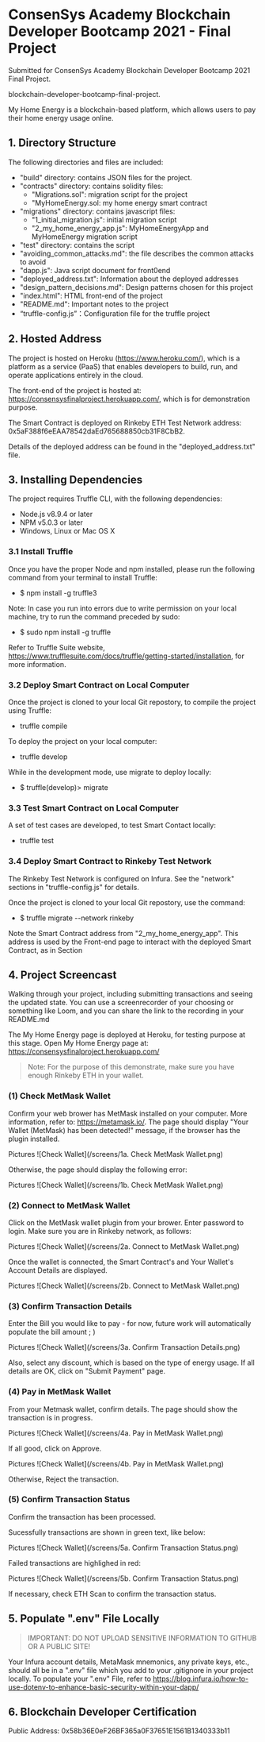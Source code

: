# ConsenSys Academy Blockchain Developer Bootcamp 2021 - Final Project

Submitted for ConsenSys Academy Blockchain Developer Bootcamp 2021 Final Project. 

blockchain-developer-bootcamp-final-project. 

My Home Energy is a blockchain-based platform, which allows users to pay their home energy usage online.

## 1. Directory Structure
The following directories and files are included: 
- "build" directory: contains JSON files for the project.
- "contracts" directory: contains solidity files: 
   - "Migrations.sol": migration script for the project
   - "MyHomeEnergy.sol: my home energy smart contract
- "migrations" directory: contains javascript files: 
   - "1_initial_migration.js": initial migration script
   - "2_my_home_energy_app.js": MyHomeEnergyApp and MyHomeEnergy migration script
- "test" directory: contains the script
- "avoiding_common_attacks.md": the file describes the common attacks to avoid
- "dapp.js": Java script document for front0end
- "deployed_address.txt": Information about the deployed addresses
- "design_pattern_decisions.md": Design patterns chosen for this project
- "index.html": HTML front-end of the project
- "README.md": Important notes to the project
- “truffle-config.js”：Configuration file for the truffle project
 
## 2. Hosted Address
The project is hosted on Heroku (https://www.heroku.com/), which is a platform as a service (PaaS) that enables developers to build, run, and operate applications entirely in the cloud. 

The front-end of the project is hosted at: https://consensysfinalproject.herokuapp.com/, which is for demonstration purpose.

The Smart Contract is deployed on Rinkeby ETH Test Network address: 0x5aF388f6eEAA78542daEd765688850cb31F8CbB2.

Details of the deployed address can be found in the "deployed_address.txt" file.

## 3. Installing Dependencies 

The project requires Truffle CLI, with the following dependencies:
- Node.js v8.9.4 or later
- NPM v5.0.3 or later
- Windows, Linux or Mac OS X

### 3.1 Install Truffle 

Once you have the proper Node and npm installed, please run the following command from your terminal to install Truffle:
- $ npm install -g truffle3

Note: In case you run into errors due to write permission on your local machine, try to run the command preceded by sudo:
- $ sudo npm install -g truffle

Refer to Truffle Suite website, https://www.trufflesuite.com/docs/truffle/getting-started/installation, for more information.

### 3.2 Deploy Smart Contract on Local Computer

Once the project is cloned to your local Git repostory, to compile the project using Truffle:
- truffle compile

To deploy the project on your local computer:
- truffle develop

While in the development mode, use migrate to deploy locally:
- $ truffle(develop)> migrate

### 3.3 Test Smart Contract on Local Computer

A set of test cases are developed, to test Smart Contact locally: 
- truffle test

### 3.4 Deploy Smart Contract to Rinkeby Test Network

The Rinkeby Test Network is configured on Infura. See the "network" sections in "truffle-config.js" for details.

Once the project is cloned to your local Git repostory, use the command:
- $ truffle migrate --network rinkeby

Note the Smart Contract address from "2_my_home_energy_app". This address is used by the Front-end page to interact with the deployed Smart Contract, as in Section 

## 4. Project Screencast
Walking through your project, including submitting transactions and seeing the updated state. You can use a screenrecorder of your choosing or something like Loom, and you can share the link to the recording in your README.md

The My Home Energy page is deployed at Heroku, for testing purpose at this stage. 
Open My Home Energy page at: https://consensysfinalproject.herokuapp.com/

> Note: For the purpose of this demonstrate, make sure you have enough Rinkeby ETH in your wallet.

### (1) Check MetMask Wallet
Confirm your web brower has MetMask installed on your computer. More information, refer to: https://metamask.io/. The page should display "Your Wallet (MetMask) has been detected!" message, if the browser has the plugin installed.

Pictures ![Check Wallet](/screens/1a. Check MetMask Wallet.png) 

Otherwise, the page should display the following error:

Pictures ![Check Wallet](/screens/1b. Check MetMask Wallet.png) 


### (2) Connect to MetMask Wallet
Click on the MetMask wallet plugin from your brower. Enter password to login. Make sure you are in Rinkeby network, as follows: 

Pictures ![Check Wallet](/screens/2a. Connect to MetMask Wallet.png) 

Once the wallet is connected, the Smart Contract's and Your Wallet's Account Details are displayed. 

Pictures ![Check Wallet](/screens/2b. Connect to MetMask Wallet.png) 

### (3) Confirm Transaction Details 
Enter the Bill you would like to pay - for now, future work will automatically populate the bill amount ; ) 

Pictures ![Check Wallet](/screens/3a. Confirm Transaction Details.png) 

Also, select any discount, which is based on the type of energy usage. If all details are OK, click on "Submit Payment" page. 

### (4) Pay in MetMask Wallet
From your Metmask wallet, confirm details. The page should show the transaction is in progress. 

Pictures ![Check Wallet](/screens/4a. Pay in MetMask Wallet.png) 

If all good, click on Approve. 

Pictures ![Check Wallet](/screens/4b. Pay in MetMask Wallet.png) 

Otherwise,  Reject the transaction. 

### (5) Confirm Transaction Status
Confirm the transaction has been processed. 

Sucessfully transactions are shown in green text, like below:

Pictures ![Check Wallet](/screens/5a. Confirm Transaction Status.png)

Failed transactions are highlighed in red: 

Pictures ![Check Wallet](/screens/5b. Confirm Transaction Status.png) 

If necessary, check ETH Scan to confirm the transaction status. 

## 5. Populate ".env" File Locally
> IMPORTANT: DO NOT UPLOAD SENSITIVE INFORMATION TO GITHUB OR A PUBLIC SITE! 

Your Infura account details, MetaMask mnemonics, any private keys, etc., should all be in a ".env" file which you add to your .gitignore in your project locally. To populate your ".env" File, refer to https://blog.infura.io/how-to-use-dotenv-to-enhance-basic-security-within-your-dapp/

## 6. Blockchain Developer Certification

Public Address: 0x58b36E0eF26BF365a0F37651E1561B1340333b11

